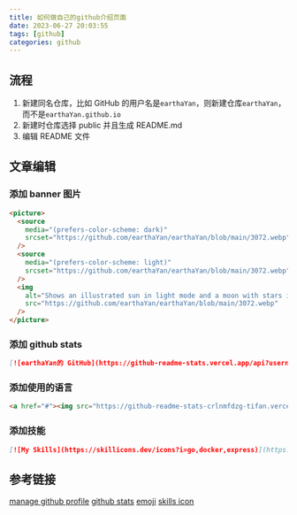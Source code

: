 ```yaml
---
title: 如何做自己的github介绍页面
date: 2023-06-27 20:03:55
tags: [github]
categories: github
---
```


## 流程

1. 新建同名仓库，比如 GitHub 的用户名是`earthaYan`，则新建仓库`earthaYan`，而不是`earthaYan.github.io`
2. 新建时仓库选择 public 并且生成 README.md
3. 编辑 README 文件

## 文章编辑

### 添加 banner 图片

```html
<picture>
  <source
    media="(prefers-color-scheme: dark)"
    srcset="https://github.com/earthaYan/earthaYan/blob/main/3072.webp"
  />
  <source
    media="(prefers-color-scheme: light)"
    srcset="https://github.com/earthaYan/earthaYan/blob/main/3072.webp"
  />
  <img
    alt="Shows an illustrated sun in light mode and a moon with stars in dark mode."
    src="https://github.com/earthaYan/earthaYan/blob/main/3072.webp"
  />
</picture>
```

### 添加 github stats

```md
[![earthaYan的 GitHub](https://github-readme-stats.vercel.app/api?username=earthaYan&show_icons=true&title_color=fff&icon_color=79ff97&text_color=9f9f9f&bg_color=151515)](https://github.com/earthaYan)
```
### 添加使用的语言
```md
<a href="#"><img src="https://github-readme-stats-crlnmfdzg-tifan.vercel.app/api/top-langs/?username=earthaYan&langs_count=8&layout=compact" height="160" /></a>
```

### 添加技能
```md
[![My Skills](https://skillicons.dev/icons?i=go,docker,express)](https://skillicons.dev)
```
## 参考链接

[manage github profile](https://docs.github.com/en/account-and-profile/setting-up-and-managing-your-github-profile/customizing-your-profile/managing-your-profile-readme)
[github stats](https://github.com/anuraghazra/github-readme-stats)
[emoji](https://www.webfx.com/tools/emoji-cheat-sheet/)
[skills icon](https://github.com/tandpfun/skill-icons)